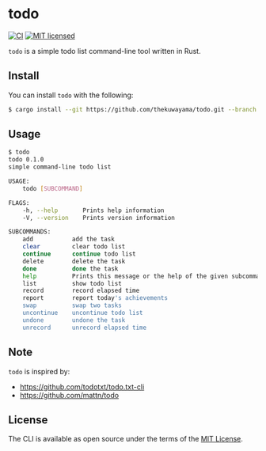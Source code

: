 # todo

[![CI](https://github.com/thekuwayama/todo/workflows/CI/badge.svg)](https://github.com/thekuwayama/todo/actions?workflow=CI)
[![MIT licensed](https://img.shields.io/badge/license-MIT-brightgreen.svg)](https://raw.githubusercontent.com/thekuwayama/todo/master/LICENSE.txt)

`todo` is a simple todo list command-line tool written in Rust.


## Install

You can install `todo` with the following:

```bash
$ cargo install --git https://github.com/thekuwayama/todo.git --branch main
```


## Usage

```bash
$ todo
todo 0.1.0
simple command-line todo list

USAGE:
    todo [SUBCOMMAND]

FLAGS:
    -h, --help       Prints help information
    -V, --version    Prints version information

SUBCOMMANDS:
    add           add the task
    clear         clear todo list
    continue      continue todo list
    delete        delete the task
    done          done the task
    help          Prints this message or the help of the given subcommand(s)
    list          show todo list
    record        record elapsed time
    report        report today's achievements
    swap          swap two tasks
    uncontinue    uncontinue todo list
    undone        undone the task
    unrecord      unrecord elapsed time
```


## Note

`todo` is inspired by:

- https://github.com/todotxt/todo.txt-cli
- https://github.com/mattn/todo


## License

The CLI is available as open source under the terms of the [MIT License](http://opensource.org/licenses/MIT).
